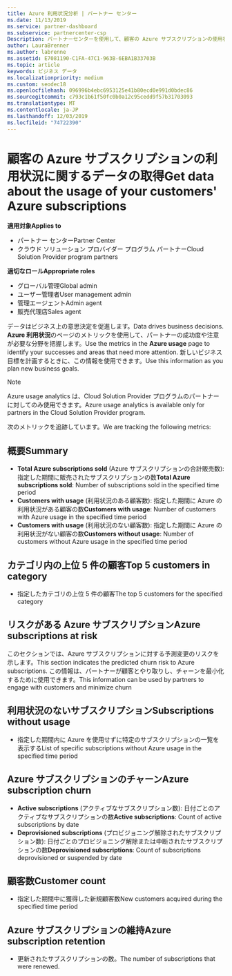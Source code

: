 ```yaml
---
title: Azure 利用状況分析 | パートナー センター
ms.date: 11/13/2019
ms.service: partner-dashboard
ms.subservice: partnercenter-csp
Description: パートナーセンターを使用して、顧客の Azure サブスクリプションの使用状況に関するデータを取得する方法について説明します。
author: LauraBrenner
ms.author: labrenne
ms.assetid: E7081190-C1FA-47C1-963B-6EBA1B33703B
ms.topic: article
keywords: ビジネス データ
ms.localizationpriority: medium
ms.custom: seodec18
ms.openlocfilehash: 096996b4ebc6953125e41b80ecd0e991d0bdec86
ms.sourcegitcommit: c793c1b61f50fc0b0a12c95cedd9f57b31703093
ms.translationtype: MT
ms.contentlocale: ja-JP
ms.lasthandoff: 12/03/2019
ms.locfileid: "74722390"
---
```

# <a name="get-data-about-the-usage-of-your-customers-azure-subscriptions"></a><span data-ttu-id="ffb3b-104">顧客の Azure サブスクリプションの利用状況に関するデータの取得</span><span class="sxs-lookup"><span data-stu-id="ffb3b-104">Get data about the usage of your customers' Azure subscriptions</span></span>

<span data-ttu-id="ffb3b-105">**適用対象**</span><span class="sxs-lookup"><span data-stu-id="ffb3b-105">**Applies to**</span></span>

- <span data-ttu-id="ffb3b-106">パートナー センター</span><span class="sxs-lookup"><span data-stu-id="ffb3b-106">Partner Center</span></span>
- <span data-ttu-id="ffb3b-107">クラウド ソリューション プロバイダー プログラム パートナー</span><span class="sxs-lookup"><span data-stu-id="ffb3b-107">Cloud Solution Provider program partners</span></span>

<span data-ttu-id="ffb3b-108">**適切なロール**</span><span class="sxs-lookup"><span data-stu-id="ffb3b-108">**Appropriate roles**</span></span>

- <span data-ttu-id="ffb3b-109">グローバル管理</span><span class="sxs-lookup"><span data-stu-id="ffb3b-109">Global admin</span></span>
- <span data-ttu-id="ffb3b-110">ユーザー管理者</span><span class="sxs-lookup"><span data-stu-id="ffb3b-110">User management admin</span></span>
- <span data-ttu-id="ffb3b-111">管理エージェント</span><span class="sxs-lookup"><span data-stu-id="ffb3b-111">Admin agent</span></span>
- <span data-ttu-id="ffb3b-112">販売代理店</span><span class="sxs-lookup"><span data-stu-id="ffb3b-112">Sales agent</span></span>

<span data-ttu-id="ffb3b-113">データはビジネス上の意思決定を促進します。</span><span class="sxs-lookup"><span data-stu-id="ffb3b-113">Data drives business decisions.</span></span> <span data-ttu-id="ffb3b-114">**Azure 利用状況**のページのメトリックを使用して、パートナーの成功度や注意が必要な分野を把握します。</span><span class="sxs-lookup"><span data-stu-id="ffb3b-114">Use the metrics in the **Azure usage** page to identify your successes and areas that need more attention.</span></span> <span data-ttu-id="ffb3b-115">新しいビジネス目標を計画するときに、この情報を使用できます。</span><span class="sxs-lookup"><span data-stu-id="ffb3b-115">Use this information as you plan new business goals.</span></span>

> [!NOTE]
> <span data-ttu-id="ffb3b-116">Azure usage analytics は、Cloud Solution Provider プログラムのパートナーに対してのみ使用できます。</span><span class="sxs-lookup"><span data-stu-id="ffb3b-116">Azure usage analytics is available only for partners in the Cloud Solution Provider program.</span></span>

<span data-ttu-id="ffb3b-117">次のメトリックを追跡しています。</span><span class="sxs-lookup"><span data-stu-id="ffb3b-117">We are tracking the following metrics:</span></span>

## <a name="summary"></a><span data-ttu-id="ffb3b-118">概要</span><span class="sxs-lookup"><span data-stu-id="ffb3b-118">Summary</span></span>

- <span data-ttu-id="ffb3b-119">**Total Azure subscriptions sold** (Azure サブスクリプションの合計販売数): 指定した期間に販売されたサブスクリプションの数</span><span class="sxs-lookup"><span data-stu-id="ffb3b-119">**Total Azure subscriptions sold**: Number of subscriptions sold in the specified time period</span></span>  
- <span data-ttu-id="ffb3b-120">**Customers with usage** (利用状況のある顧客数): 指定した期間に Azure の利用状況がある顧客の数</span><span class="sxs-lookup"><span data-stu-id="ffb3b-120">**Customers with usage**: Number of customers with Azure usage in the specified time period</span></span>  
- <span data-ttu-id="ffb3b-121">**Customers with usage** (利用状況のない顧客数): 指定した期間に Azure の利用状況がない顧客の数</span><span class="sxs-lookup"><span data-stu-id="ffb3b-121">**Customers without usage**: Number of customers without Azure usage in the specified time period</span></span>  

## <a name="top-5-customers-in-category"></a><span data-ttu-id="ffb3b-122">カテゴリ内の上位 5 件の顧客</span><span class="sxs-lookup"><span data-stu-id="ffb3b-122">Top 5 customers in category</span></span>

- <span data-ttu-id="ffb3b-123">指定したカテゴリの上位 5 件の顧客</span><span class="sxs-lookup"><span data-stu-id="ffb3b-123">The top 5 customers for the specified category</span></span>  

## <a name="azure-subscriptions-at-risk"></a><span data-ttu-id="ffb3b-124">リスクがある Azure サブスクリプション</span><span class="sxs-lookup"><span data-stu-id="ffb3b-124">Azure subscriptions at risk</span></span>

<span data-ttu-id="ffb3b-125">このセクションでは、Azure サブスクリプションに対する予測変更のリスクを示します。</span><span class="sxs-lookup"><span data-stu-id="ffb3b-125">This section indicates the predicted churn risk to Azure subscriptions.</span></span> <span data-ttu-id="ffb3b-126">この情報は、パートナーが顧客とやり取りし、チャーンを最小化するために使用できます。</span><span class="sxs-lookup"><span data-stu-id="ffb3b-126">This information can be used by partners to engage with customers and minimize churn</span></span>

## <a name="subscriptions-without-usage"></a><span data-ttu-id="ffb3b-127">利用状況のないサブスクリプション</span><span class="sxs-lookup"><span data-stu-id="ffb3b-127">Subscriptions without usage</span></span>

- <span data-ttu-id="ffb3b-128">指定した期間内に Azure を使用せずに特定のサブスクリプションの一覧を表示する</span><span class="sxs-lookup"><span data-stu-id="ffb3b-128">List of specific subscriptions without Azure usage in the specified time period</span></span>  

## <a name="azure-subscription-churn"></a><span data-ttu-id="ffb3b-129">Azure サブスクリプションのチャーン</span><span class="sxs-lookup"><span data-stu-id="ffb3b-129">Azure subscription churn</span></span>

- <span data-ttu-id="ffb3b-130">**Active subscriptions** (アクティブなサブスクリプション数): 日付ごとのアクティブなサブスクリプションの数</span><span class="sxs-lookup"><span data-stu-id="ffb3b-130">**Active subscriptions**: Count of active subscriptions by date</span></span>  
- <span data-ttu-id="ffb3b-131">**Deprovisioned subscriptions** (プロビジョニング解除されたサブスクリプション数): 日付ごとのプロビジョニング解除または中断されたサブスクリプションの数</span><span class="sxs-lookup"><span data-stu-id="ffb3b-131">**Deprovisioned subscriptions**: Count of subscriptions deprovisioned or suspended by date</span></span>  

## <a name="customer-count"></a><span data-ttu-id="ffb3b-132">顧客数</span><span class="sxs-lookup"><span data-stu-id="ffb3b-132">Customer count</span></span>

- <span data-ttu-id="ffb3b-133">指定した期間中に獲得した新規顧客数</span><span class="sxs-lookup"><span data-stu-id="ffb3b-133">New customers acquired during the specified time period</span></span>  

## <a name="azure-subscription-retention"></a><span data-ttu-id="ffb3b-134">Azure サブスクリプションの維持</span><span class="sxs-lookup"><span data-stu-id="ffb3b-134">Azure subscription retention</span></span>

- <span data-ttu-id="ffb3b-135">更新されたサブスクリプションの数。</span><span class="sxs-lookup"><span data-stu-id="ffb3b-135">The number of subscriptions that were renewed.</span></span>

